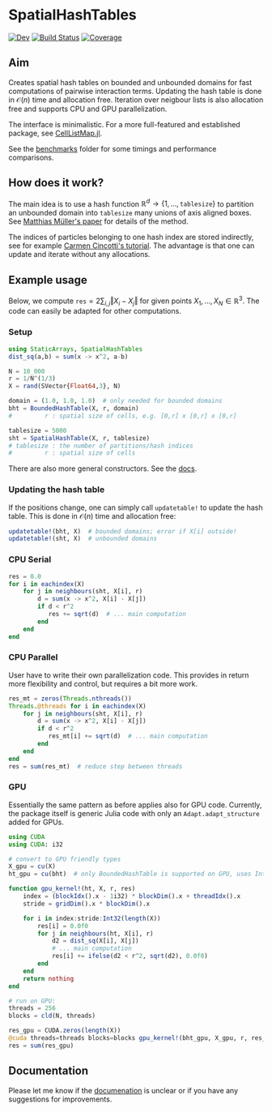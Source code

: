 # SpatialHashTables
<!-- 
[![Docs](https://img.shields.io/badge/docs-stable-blue.svg)](https://SteffenPL.github.io/SpatialHashTables.jl/stable/) -->

[![Dev](https://img.shields.io/badge/docs-dev-blue.svg)](https://SteffenPL.github.io/SpatialHashTables.jl/dev/)
[![Build Status](https://github.com/SteffenPL/SpatialHashTables.jl/actions/workflows/CI.yml/badge.svg?branch=main)](https://github.com/SteffenPL/SpatialHashTables.jl/actions/workflows/CI.yml?query=branch%3Amain)
[![Coverage](https://codecov.io/gh/SteffenPL/SpatialHashTables.jl/branch/main/graph/badge.svg)](https://codecov.io/gh/SteffenPL/SpatialHashTables.jl)

## Aim 

Creates spatial hash tables on bounded and unbounded domains for fast 
computations of pairwise interaction terms. Updating the hash table is 
done in $\mathcal{O}(n)$ time and allocation free. Iteration over neigbour lists 
is also allocation free and supports CPU and GPU parallelization.

The interface is minimalistic. For a more full-featured and established package, see [CellListMap.jl](https://github.com/m3g/CellListMap.jl).

See the [benchmarks](https://github.com/SteffenPL/SpatialHashTables.jl/tree/main/benchmarks) folder for some timings and performance comparisons.

## How does it work?

 The main idea is to use a hash function $\mathbb{R}^{d} \to \{1,\dots,\texttt{tablesize}\}$ to partition an unbounded domain into `tablesize` many unions of axis aligned boxes. See [Matthias Müller's paper](https://matthias-research.github.io/pages/publications/tetraederCollision.pdf) for details of the method.

The indices of particles belonging to one hash index are stored indirectly, see for example [Carmen Cincotti's tutorial](https://carmencincotti.com/2022-10-31/spatial-hash-maps-part-one/). The advantage is that one can update and iterate without any allocations.

## Example usage

Below, we compute $\mathtt{res} = 2 \sum_{i,j} \Vert X_i - X_j \Vert$ for given points $X_1,\dots,X_N \in \mathbb{R}^3$. The code can easily be adapted for other computations.

### Setup

```julia
using StaticArrays, SpatialHashTables
dist_sq(a,b) = sum(x -> x^2, a-b) 

N = 10_000
r = 1/N^(1/3)
X = rand(SVector{Float64,3}, N)

domain = (1.0, 1.0, 1.0)  # only needed for bounded domains
bht = BoundedHashTable(X, r, domain)  
#         r : spatial size of cells, e.g. [0,r] x [0,r] x [0,r]

tablesize = 5000
sht = SpatialHashTable(X, r, tablesize)
# tablesize : the number of partitions/hash indices
#         r : spatial size of cells
```
There are also more general constructors. See the [docs](https://SteffenPL.github.io/SpatialHashTables.jl/dev/).

### Updating the hash table

If the positions change, one can simply call `updatetable!` to update the hash table. This is done in $\mathcal{O}(n)$ time and allocation free:
```julia
updatetable!(bht, X)  # bounded domains; error if X[i] outside!
updatetable!(sht, X)  # unbounded domains
```

### CPU Serial

```julia
res = 0.0
for i in eachindex(X)
    for j in neighbours(sht, X[i], r)
        d = sum(x -> x^2, X[i] - X[j])
        if d < r^2
           res += sqrt(d)  # ... main computation
        end
    end
end
```

### CPU Parallel

User have to write their own parallelization code. This provides in return more flexibility and control, but requires a bit more work.
```julia
res_mt = zeros(Threads.nthreads())
Threads.@threads for i in eachindex(X)
    for j in neighbours(sht, X[i], r)
        d = sum(x -> x^2, X[i] - X[j])
        if d < r^2
           res_mt[i] += sqrt(d)  # ... main computation
        end
    end
end
res = sum(res_mt)  # reduce step between threads
```

### GPU

Essentially the same pattern as before applies also for GPU code. Currently, the package itself is generic Julia code with only an `Adapt.adapt_structure` added for GPUs.
```julia
using CUDA
using CUDA: i32 

# convert to GPU friendly types
X_gpu = cu(X)
ht_gpu = cu(bht)  # only BoundedHashTable is supported on GPU, uses Int32/Float32

function gpu_kernel!(ht, X, r, res)
    index = (blockIdx().x - 1i32) * blockDim().x + threadIdx().x
    stride = gridDim().x * blockDim().x

    for i in index:stride:Int32(length(X))
        res[i] = 0.0f0
        for j in neighbours(ht, X[i], r)        
            d2 = dist_sq(X[i], X[j]) 
            # ... main computation
            res[i] += ifelse(d2 < r^2, sqrt(d2), 0.0f0)  
        end
    end
    return nothing
end

# run on GPU:
threads = 256
blocks = cld(N, threads)

res_gpu = CUDA.zeros(length(X))
@cuda threads=threads blocks=blocks gpu_kernel!(bht_gpu, X_gpu, r, res_gpu)
res = sum(res_gpu)
```


## Documentation 

Please let me know if the [documenation](https://SteffenPL.github.io/SpatialHashTables.jl/dev/) is unclear or if you have any suggestions for improvements.